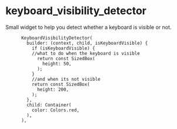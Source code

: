 # keyboard_visibility_detector

Small widget to help you detect whether a keyboard is visible or not.

          KeyboardVisibilityDetector(
            builder: (context, child, isKeyboardVisible) {
              if (isKeyboardVisible) {
              //what to do when the keyboard is visible
                return const SizedBox(
                  height: 50, 
                );
              }
              //and when its not visible
              return const SizedBox(
                height: 200,
              );
            },
            child: Container(
              color: Colors.red,
            ),
          ),

